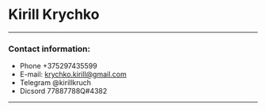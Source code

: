 # Kirill Krychko #
___
### Contact information: ###
* Phone +375297435599 
* E-mail: krychko.kirill@gmail.com
* Telegram @kirillkruch
* Dicsord 77887788Q#4382
>
___
